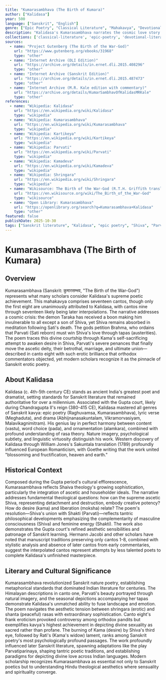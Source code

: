 ```yaml
---
title: "Kumarasambhava (The Birth of Kumara)"
author: ["Kalidasa"]
year: 500
language: ["Sanskrit", "English"]
genre: ["Epic Poetry", "Classical Literature", "Mahakavya", "Devotional Literature"]
description: "Kalidasa's Kumarasambhava narrates the cosmic love story of Shiva and Parvati, culminating in the birth of their son Kumara (Kartikeya), destined to slay the demon Taraka. Regarded by many scholars as Kalidasa's supreme poetic achievement, this mahakavya exemplifies the shringara rasa (erotic aesthetic) while maintaining profound spiritual depth. The eight authentic cantos trace Parvati's penance to win Shiva's heart, Kama's self-sacrificing intervention and consequent incineration by Shiva's third eye, Parvati's austerities that finally move the ascetic god, and their divine marriage and union. The poem established enduring standards for nature metaphors in Indian literature and navigates the delicate balance between sensuality and spirituality that characterizes tantric thought."
collections: ['classical-literature', 'epic-poetry', 'devotional-literature', 'philosophy', 'religious-texts']
sources:
  - name: "Project Gutenberg (The Birth of the War-God)"
    url: "https://www.gutenberg.org/ebooks/31968"
    type: "other"
  - name: "Internet Archive (DLI Edition)"
    url: "https://archive.org/details/in.ernet.dli.2015.408296"
    type: "other"
  - name: "Internet Archive (Sanskrit Edition)"
    url: "https://archive.org/details/in.ernet.dli.2015.487473"
    type: "other"
  - name: "Internet Archive (M.R. Kale edition with commentary)"
    url: "https://archive.org/details/KumarSambhavOfKalidasMRKale"
    type: "other"
references:
  - name: "Wikipedia: Kalidasa"
    url: "https://en.wikipedia.org/wiki/Kalidasa"
    type: "wikipedia"
  - name: "Wikipedia: Kumarasambhava"
    url: "https://en.wikipedia.org/wiki/Kumarasambhava"
    type: "wikipedia"
  - name: "Wikipedia: Kartikeya"
    url: "https://en.wikipedia.org/wiki/Kartikeya"
    type: "wikipedia"
  - name: "Wikipedia: Parvati"
    url: "https://en.wikipedia.org/wiki/Parvati"
    type: "wikipedia"
  - name: "Wikipedia: Kamadeva"
    url: "https://en.wikipedia.org/wiki/Kamadeva"
    type: "wikipedia"
  - name: "Wikipedia: Shringara"
    url: "https://en.wikipedia.org/wiki/Shringara"
    type: "wikipedia"
  - name: "Wikisource: The Birth of the War-God (R.T.H. Griffith translation)"
    url: "https://en.wikisource.org/wiki/The_Birth_of_the_War-God"
    type: "wikisource"
  - name: "Open Library: Kumarasambhava"
    url: "https://openlibrary.org/search?q=Kumarasambhava+Kalidasa"
    type: "other"
featured: false
publishDate: 2025-10-30
tags: ["Sanskrit literature", "Kalidasa", "epic poetry", "Shiva", "Parvati", "Hindu mythology", "shringara rasa", "devotional poetry", "Gupta period", "mahakavya", "public domain"]
---
```


# Kumarasambhava (The Birth of Kumara)

## Overview

Kumarasambhava (Sanskrit: कुमारसम्भव, "The Birth of the War-God") represents what many scholars consider Kalidasa's supreme poetic achievement. This mahakavya comprises seventeen cantos, though only the first eight are unanimously attributed to Kalidasa, with cantos nine through seventeen likely being later interpolations. The narrative addresses a cosmic crisis: the demon Taraka has received a boon making him invulnerable to all except a son of Shiva, yet Shiva remains absorbed in meditation following Sati's death. The gods petition Brahma, who ordains that Parvati (Sati reborn) must win Shiva's love through tapas (austerities). The poem traces this divine courtship through Kama's self-sacrificing attempt to awaken desire in Shiva, Parvati's severe penances that finally move the ascetic deity, their betrothal, marriage, and ultimate union—described in canto eight with such erotic brilliance that orthodox commentators objected, yet modern scholars recognize it as the pinnacle of Sanskrit erotic poetry.

## About Kalidasa

Kalidasa (c. 4th-5th century CE) stands as ancient India's greatest poet and dramatist, setting standards for Sanskrit literature that remained authoritative for over a millennium. Associated with the Gupta court, likely during Chandragupta II's reign (380-415 CE), Kalidasa mastered all genres of Sanskrit kavya: epic poetry (Raghuvamsa, Kumarasambhava), lyric verse (Meghaduta), and drama (Abhijnanasakuntalam, Vikramorvasiyam, Malavikagnimitram). His genius lay in perfect harmony between content (vastu), word choice (pada), and ornamentation (alamkara), combined with profound understanding of rasa theory. Nature imagery, psychological subtlety, and linguistic virtuosity distinguish his work. Western discovery of Kalidasa through William Jones's Sakuntala translation (1789) profoundly influenced European Romanticism, with Goethe writing that the work united "blossoming and fructification, heaven and earth."

## Historical Context

Composed during the Gupta period's cultural efflorescence, Kumarasambhava reflects Shaiva theology's growing sophistication, particularly the integration of ascetic and householder ideals. The narrative addresses fundamental theological questions: how can the supreme ascetic Shiva, representing detachment and destruction, embody creative potency? How do desire (kama) and liberation (moksha) relate? The poem's resolution—Shiva's union with Shakti (Parvati)—reflects tantric philosophical developments emphasizing the complementarity of masculine consciousness (Shiva) and feminine energy (Shakti). The work also demonstrates the Gupta court's refined aesthetic sensibilities and patronage of Sanskrit learning. Hermann Jacobi and other scholars have noted that manuscript traditions preserving only cantos 1-8, combined with stylistic analysis and absence of later cantos from early commentaries, suggest the interpolated cantos represent attempts by less talented poets to complete Kalidasa's unfinished masterpiece.

## Literary and Cultural Significance

Kumarasambhava revolutionized Sanskrit nature poetry, establishing metaphorical standards that dominated Indian literature for centuries. The Himalayan descriptions in canto one, Parvati's beauty portrayed through natural imagery, and the seasonal depictions accompanying her tapas demonstrate Kalidasa's unmatched ability to fuse landscape and emotion. The poem navigates the aesthetic tension between shringara (erotic) and shanta (peaceful) rasas with extraordinary sophistication. Canto eight's frank eroticism provoked controversy among orthodox pandits but exemplifies kavya's highest achievement in depicting divine sexuality as sacred rather than profane. The burning of Kama (desire) by Shiva's third eye, followed by Rati's (Kama's widow) lament, ranks among Sanskrit poetry's most psychologically profound passages. The work profoundly influenced later Sanskrit literature, spawning adaptations like the play Parvatiparinaya, shaping tantric poetic traditions, and establishing paradigms for depicting divine love across Indian languages. Modern scholarship recognizes Kumarasambhava as essential not only to Sanskrit poetics but to understanding Hindu theological aesthetics where sensuality and spirituality converge.
